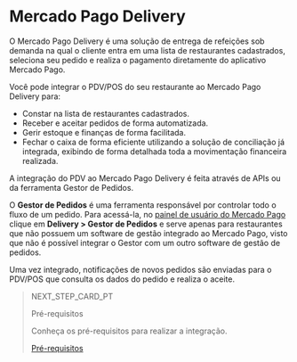 # Mercado Pago Delivery

O Mercado Pago Delivery é uma solução de entrega de refeições sob demanda na qual o cliente entra em uma lista de restaurantes cadastrados, seleciona seu pedido e realiza o pagamento diretamente do aplicativo Mercado Pago.

Você pode integrar o PDV/POS do seu restaurante ao Mercado Pago Delivery para:

* Constar na lista de restaurantes cadastrados.
* Receber e aceitar pedidos de forma automatizada.
* Gerir estoque e finanças de forma facilitada.
* Fechar o caixa de forma eficiente utilizando a solução de conciliação já integrada, exibindo de forma detalhada toda a movimentação financeira realizada.

A integração do PDV ao Mercado Pago Delivery é feita através de APIs ou da ferramenta Gestor de Pedidos.

O **Gestor de Pedidos** é uma ferramenta responsável por controlar todo o fluxo de um pedido. Para acessá-la, no [painel de usuário do Mercado Pago](https://www.mercadopago[FAKER][URL][DOMAIN]/home) clique em **Delivery > Gestor de Pedidos** e serve apenas para restaurantes que não possuem um software de gestão integrado ao Mercado Pago, visto que não é possível integrar o Gestor com um outro software de gestão de pedidos.

Uma vez integrado, notificações de novos pedidos são enviadas para o PDV/POS que consulta os dados do pedido e realiza o aceite. 

> NEXT_STEP_CARD_PT
>
> Pré-requisitos
>
> Conheça os pré-requisitos para realizar a integração.
>
> [Pré-requisitos](https://www.mercadopago[FAKER][URL][DOMAIN]/developers/pt/guides/online-payments/mp-delivery/previous-requirements)